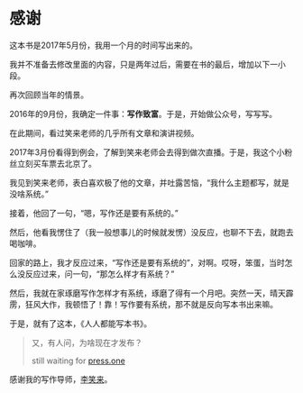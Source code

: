 # 感谢

这本书是2017年5月份，我用一个月的时间写出来的。

我并不准备去修改里面的内容，只是两年过后，需要在书的最后，增加以下一小段。

再次回顾当年的情景。

2016年的9月份，我确定一件事：**写作致富**。于是，开始做公众号，写写写。

在此期间，看过笑来老师的几乎所有文章和演讲视频。

2017年3月份看得到例会，了解到笑来老师会去得到做次直播。于是，我这个小粉丝立刻买车票去北京了。

我见到笑来老师，表白喜欢极了他的文章，并吐露苦恼，“我什么主题都写，就是没啥系统。”

接着，他回了一句，“嗯，写作还是要有系统的。”

然后，他看我愣住了（我一般想事儿的时候就发愣）没反应，也聊不下去，就跑去喝咖啡。

回家的路上，我才反应过来，“写作还是要有系统的”，对啊。哎呀，笨蛋，当时怎么没反应过来，问一句，“那怎么样才有系统？”

然后，我就在家琢磨写作怎样才有系统，琢磨了得有一个月吧。突然一天，晴天霹雳，狂风大作，我顿悟了！靠！写作要有系统，那不就是反向写本书出来嘛。

于是，就有了这本，《人人都能写本书》。

> 又，有人问，为啥现在才发布？
>
> still waiting for [press.one](https://press.one/main/p/931af5a6671f7dcb7a9d2d503655e8e9d6a746f1)

感谢我的写作导师，[李笑来](https://press.one/main/p/d21044a0b2d54996be020e80864084b3a625b681)。

